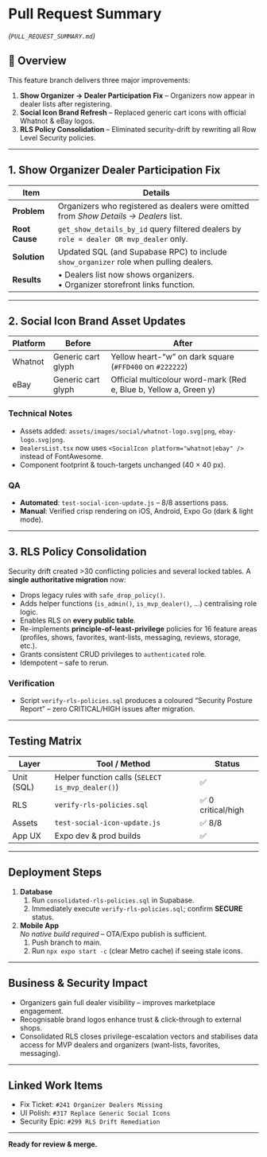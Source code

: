 # Pull Request Summary  
*(`PULL_REQUEST_SUMMARY.md`)*  

## 🎯 Overview  
This feature branch delivers three major improvements:

1. **Show Organizer → Dealer Participation Fix** – Organizers now appear in dealer lists after registering.  
2. **Social Icon Brand Refresh** – Replaced generic cart icons with official Whatnot & eBay logos.  
3. **RLS Policy Consolidation** – Eliminated security-drift by rewriting all Row Level Security policies.

---

## 1. Show Organizer Dealer Participation Fix  
| Item | Details |
|------|---------|
| **Problem** | Organizers who registered as dealers were omitted from *Show Details → Dealers* list. |
| **Root Cause** | `get_show_details_by_id` query filtered dealers by `role = dealer OR mvp_dealer` only. |
| **Solution** | Updated SQL (and Supabase RPC) to include `show_organizer` role when pulling dealers. |
| **Results** | • Dealers list now shows organizers. <br>• Organizer storefront links function. |

---

## 2. Social Icon Brand Asset Updates  
| Platform | Before | After |
|----------|--------|-------|
| Whatnot  | Generic cart glyph | Yellow heart-“w” on dark square (`#FFD400` on `#222222`) |
| eBay     | Generic cart glyph | Official multicolour word-mark (Red e, Blue b, Yellow a, Green y) |

### Technical Notes  
* Assets added: `assets/images/social/whatnot-logo.svg|png`, `ebay-logo.svg|png`.  
* `DealersList.tsx` now uses `<SocialIcon platform="whatnot|ebay" />` instead of FontAwesome.  
* Component footprint & touch-targets unchanged (40 × 40 px).  

### QA  
* **Automated**: `test-social-icon-update.js` – 8/8 assertions pass.  
* **Manual**: Verified crisp rendering on iOS, Android, Expo Go (dark & light mode).

---

## 3. RLS Policy Consolidation  
Security drift created >30 conflicting policies and several locked tables. A **single authoritative migration** now:

* Drops legacy rules with `safe_drop_policy()`.
* Adds helper functions (`is_admin()`, `is_mvp_dealer()`, …) centralising role logic.
* Enables RLS on **every public table**.
* Re-implements **principle-of-least-privilege** policies for 16 feature areas  
  (profiles, shows, favorites, want-lists, messaging, reviews, storage, etc.).
* Grants consistent CRUD privileges to `authenticated` role.
* Idempotent – safe to rerun.

### Verification  
* Script `verify-rls-policies.sql` produces a coloured “Security Posture Report” – zero CRITICAL/HIGH issues after migration.

---

## Testing Matrix  
| Layer | Tool / Method | Status |
|-------|---------------|--------|
| Unit (SQL) | Helper function calls (`SELECT is_mvp_dealer()`) | ✅ |
| RLS | `verify-rls-policies.sql` | ✅ 0 critical/high |
| Assets | `test-social-icon-update.js` | ✅ 8/8 |
| App UX | Expo dev & prod builds | ✅ |

---

## Deployment Steps  
1. **Database**  
   1. Run `consolidated-rls-policies.sql` in Supabase.  
   2. Immediately execute `verify-rls-policies.sql`; confirm **SECURE** status.  
2. **Mobile App**  
   *No native build required* – OTA/Expo publish is sufficient.  
   1. Push branch to main.  
   2. Run `npx expo start -c` (clear Metro cache) if seeing stale icons.

---

## Business & Security Impact  
* Organizers gain full dealer visibility – improves marketplace engagement.  
* Recognisable brand logos enhance trust & click-through to external shops.  
* Consolidated RLS closes privilege-escalation vectors and stabilises data access for MVP dealers and organizers (want-lists, favorites, messaging).  

---

## Linked Work Items  
* Fix Ticket: `#241 Organizer Dealers Missing`  
* UI Polish: `#317 Replace Generic Social Icons`  
* Security Epic: `#299 RLS Drift Remediation`  

---

**Ready for review & merge.**  

